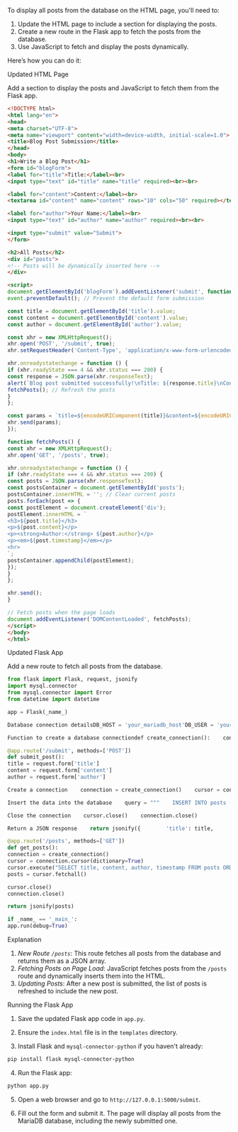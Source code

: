 To display all posts from the database on the HTML page, you'll need to:

1. Update the HTML page to include a section for displaying the posts.
2. Create a new route in the Flask app to fetch the posts from the database.
3. Use JavaScript to fetch and display the posts dynamically.

Here’s how you can do it:





Updated HTML Page

Add a section to display the posts and JavaScript to fetch them from the Flask app.

```html
<!DOCTYPE html>
<html lang="en">
<head>
<meta charset="UTF-8">
<meta name="viewport" content="width=device-width, initial-scale=1.0">
<title>Blog Post Submission</title>
</head>
<body>
<h1>Write a Blog Post</h1>
<form id="blogForm">
<label for="title">Title:</label><br>
<input type="text" id="title" name="title" required><br><br>

<label for="content">Content:</label><br>
<textarea id="content" name="content" rows="10" cols="50" required></textarea><br><br>

<label for="author">Your Name:</label><br>
<input type="text" id="author" name="author" required><br><br>

<input type="submit" value="Submit">
</form>

<h2>All Posts</h2>
<div id="posts">
<!-- Posts will be dynamically inserted here -->
</div>

<script>
document.getElementById('blogForm').addEventListener('submit', function(event) {
event.preventDefault(); // Prevent the default form submission

const title = document.getElementById('title').value;
const content = document.getElementById('content').value;
const author = document.getElementById('author').value;

const xhr = new XMLHttpRequest();
xhr.open('POST', '/submit', true);
xhr.setRequestHeader('Content-Type', 'application/x-www-form-urlencoded');

xhr.onreadystatechange = function () {
if (xhr.readyState === 4 && xhr.status === 200) {
const response = JSON.parse(xhr.responseText);
alert(`Blog post submitted successfully!\nTitle: ${response.title}\nContent: ${response.content}\nAuthor: ${response.author}`);
fetchPosts(); // Refresh the posts
}
};

const params = `title=${encodeURIComponent(title)}&content=${encodeURIComponent(content)}&author=${encodeURIComponent(author)}`;
xhr.send(params);
});

function fetchPosts() {
const xhr = new XMLHttpRequest();
xhr.open('GET', '/posts', true);

xhr.onreadystatechange = function () {
if (xhr.readyState === 4 && xhr.status === 200) {
const posts = JSON.parse(xhr.responseText);
const postsContainer = document.getElementById('posts');
postsContainer.innerHTML = ''; // Clear current posts
posts.forEach(post => {
const postElement = document.createElement('div');
postElement.innerHTML = `
<h3>${post.title}</h3>
<p>${post.content}</p>
<p><strong>Author:</strong> ${post.author}</p>
<p><em>${post.timestamp}</em></p>
<hr>
`;
postsContainer.appendChild(postElement);
});
}
};

xhr.send();
}

// Fetch posts when the page loads
document.addEventListener('DOMContentLoaded', fetchPosts);
</script>
</body>
</html>
```





Updated Flask App

Add a new route to fetch all posts from the database.

```python
from flask import Flask, request, jsonify
import mysql.connector
from mysql.connector import Error
from datetime import datetime

app = Flask(_name_)

Database connection detailsDB_HOST = 'your_mariadb_host'DB_USER = 'your_username'DB_PASSWORD = 'your_password'DB_NAME = 'blog_db'

Function to create a database connectiondef create_connection():    connection = None    try:        connection = mysql.connector.connect(            host=DB_HOST,            user=DB_USER,            password=DB_PASSWORD,            database=DB_NAME        )    except Error as e:        print(f"The error '{e}' occurred")    return connection

@app.route('/submit', methods=['POST'])
def submit_post():
title = request.form['title']
content = request.form['content']
author = request.form['author']

Create a connection    connection = create_connection()    cursor = connection.cursor()

Insert the data into the database    query = """    INSERT INTO posts (title, content, author)     VALUES (%s, %s, %s)    """    values = (title, content, author)    cursor.execute(query, values)    connection.commit()

Close the connection    cursor.close()    connection.close()

Return a JSON response    return jsonify({        'title': title,        'content': content,        'author': author    })

@app.route('/posts', methods=['GET'])
def get_posts():
connection = create_connection()
cursor = connection.cursor(dictionary=True)
cursor.execute("SELECT title, content, author, timestamp FROM posts ORDER BY timestamp DESC")
posts = cursor.fetchall()

cursor.close()
connection.close()

return jsonify(posts)

if _name_ == '_main_':
app.run(debug=True)
```





Explanation

1. *New Route `/posts`*: This route fetches all posts from the database and returns them as a JSON array.
2. *Fetching Posts on Page Load*: JavaScript fetches posts from the `/posts` route and dynamically inserts them into the HTML.
3. *Updating Posts*: After a new post is submitted, the list of posts is refreshed to include the new post.





Running the Flask App

1. Save the updated Flask app code in `app.py`.

2. Ensure the `index.html` file is in the `templates` directory.
3. Install Flask and `mysql-connector-python` if you haven't already:

```bash
pip install flask mysql-connector-python
```

4. Run the Flask app:

```bash
python app.py
```

5. Open a web browser and go to `http://127.0.0.1:5000/submit`.

6. Fill out the form and submit it. The page will display all posts from the MariaDB database, including the newly submitted one.
